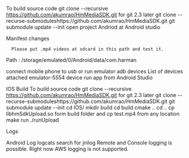 To build source code git clone --recursive https://github.com/akumrao/HmMediaSDK.git
for git 2.3 later git clone --recurse-submoduleshttps://github.com/akumrao/HmMediaSDK.git
git submodule update --init
open project  Andriod at Android studio

Manifest changes
<uses-permission android:name="android.permission.INTERNET" />
<uses-permission android:name="android.permission.READ_EXTERNAL_STORAGE"/>
 
      Please put .mp4 videos at sdcard in this path and test it.
 
   Path : /storage/emulated/0/Android/data/com.harman

connect mobile phone to usb or run emulator
adb devices
List of devices attached
emulator-5554 device
run app from Android Studio



IOS Build
To build source code git clone --recursive https://github.com/akumrao/HmMediaSDK.git
for git 2.3 later git clone --recurse-submoduleshttps://github.com/akumrao/HmMediaSDK.git
git submodule update --init
cd IOS/
mkdir build
cd build
cmake ..
cd ..
cp libhmSdkUpload.so form build folder   and  cp test.mp4 from any location
make
run ./runUpload

Logs

Android Log logcats search for jnilog
Remote and Console logging is possible.
Right now AWS logging is not supported.


